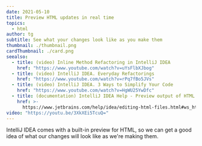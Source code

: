 ```yaml
---
date: 2021-05-10
title: Preview HTML updates in real time
topics:
  - html
author: tg
subtitle: See what your changes look like as you make them
thumbnail: ./thumbnail.png
cardThumbnail: ./card.png
seealso:
  - title: (video) Inline Method Refactoring in IntelliJ IDEA
    href: "https://www.youtube.com/watch?v=uYsFlbXJbog"
  - title: (video) IntelliJ IDEA. Everyday Refactorings
    href: "https://www.youtube.com/watch?v=rPq7fBo5JVs"
  - title: (video) IntelliJ IDEA. 3 Ways to Simplify Your Code
    href: "https://www.youtube.com/watch?v=HgWU25YwDfc"
  - title: (documentation) IntelliJ IDEA Help - Preview output of HTML files
    href: >-
      https://www.jetbrains.com/help/idea/editing-html-files.html#ws_html_preview_output
video: "https://youtu.be/3XkXEi5TcuQ="
---
```


IntelliJ IDEA comes with a built-in preview for HTML, so we can get a good idea of what our changes will look like as we're making them.
